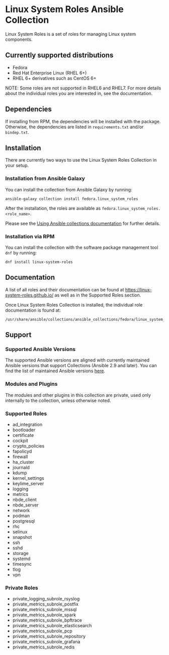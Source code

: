 Linux System Roles Ansible Collection
=====================================

Linux System Roles is a set of roles for managing Linux system components.

## Currently supported distributions

* Fedora
* Red Hat Enterprise Linux (RHEL 6+)
* RHEL 6+ derivatives such as CentOS 6+

NOTE: Some roles are not supported in RHEL6 and RHEL7. For more details about the individual roles you are interested in, see the documentation.

## Dependencies

If installing from RPM, the dependencies will be installed with the package.
Otherwise, the dependencies are listed in `requirements.txt` and/or `bindep.txt`.

## Installation

There are currently two ways to use the Linux System Roles Collection in your setup.

### Installation from Ansible Galaxy

You can install the collection from Ansible Galaxy by running:
```
ansible-galaxy collection install fedora.linux_system_roles
```

After the installation, the roles are available as `fedora.linux_system_roles.<role_name>`.

Please see the [Using Ansible collections documentation](https://docs.ansible.com/ansible/devel/user_guide/collections_using.html) for further details.

### Installation via RPM

You can install the collection with the software package management tool `dnf` by running:
```
dnf install linux-system-roles
```

## Documentation

A list of all roles and their documentation can be found at https://linux-system-roles.github.io/ as well as in the Supported Roles section.

Once Linux System Roles Collection is installed, the individual role documentation is found at:
```
/usr/share/ansible/collections/ansible_collections/fedora/linux_system_roles/roles/<role_name>/README.md
```

## Support

### Supported Ansible Versions

The supported Ansible versions are aligned with currently maintained Ansible versions that support Collections (Ansible 2.9 and later). You can find the list of maintained Ansible versions [here](https://docs.ansible.com/ansible/latest/reference_appendices/release_and_maintenance.html#release-status).

### Modules and Plugins

The modules and other plugins in this collection are private, used only internally to the collection, unless otherwise noted.


### Supported Roles

<!--ts-->
  * ad_integration
  * bootloader
  * certificate
  * cockpit
  * crypto_policies
  * fapolicyd
  * firewall
  * ha_cluster
  * journald
  * kdump
  * kernel_settings
  * keylime_server
  * logging
  * metrics
  * nbde_client
  * nbde_server
  * network
  * podman
  * postgresql
  * rhc
  * selinux
  * snapshot
  * ssh
  * sshd
  * storage
  * systemd
  * timesync
  * tlog
  * vpn
<!--te-->

### Private Roles

<!--ts-->
  * private_logging_subrole_rsyslog
  * private_metrics_subrole_postfix
  * private_metrics_subrole_mssql
  * private_metrics_subrole_spark
  * private_metrics_subrole_bpftrace
  * private_metrics_subrole_elasticsearch
  * private_metrics_subrole_pcp
  * private_metrics_subrole_repository
  * private_metrics_subrole_grafana
  * private_metrics_subrole_redis
<!--te-->
